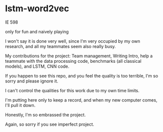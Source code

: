 # lstm-word2vec
IE 598 

only for fun and naively playing

I won't say it is done very well, 
since I'm very occupied by my own research, and all my teammates seem also really busy.

My contributions for the project:
Team management,
Writing Intro, help a teammate with the data processing code,
benchmarks (all classical models), and LSTM, CNN code.

If you happen to see this repo, and you feel the quality is too terrible,
I'm so sorry and please ignore it.

I can't control the qualities for this work due to my own time limits.


I'm putting here only to keep a record, and when my new computer comes, 
I'll pull it down.

Honestly, I'm so embrassed the project.

Again, so sorry if you see imperfect project.
